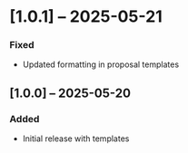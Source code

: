 # [1.0.1] – 2025-05-21

### Fixed

- Updated formatting in proposal templates

## [1.0.0] – 2025-05-20

### Added

- Initial release with templates
